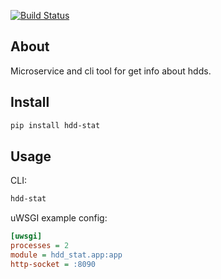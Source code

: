 [![Build Status](https://travis-ci.org/voidpp/hdd-stat.svg?branch=master)](https://travis-ci.org/voidpp/hdd-stat)

About
--
Microservice and cli tool for get info about hdds.

Install
--
```bash
pip install hdd-stat
```

Usage
--
CLI:
```bash
hdd-stat
```
uWSGI example config:
```ini
[uwsgi]
processes = 2
module = hdd_stat.app:app
http-socket = :8090
```
